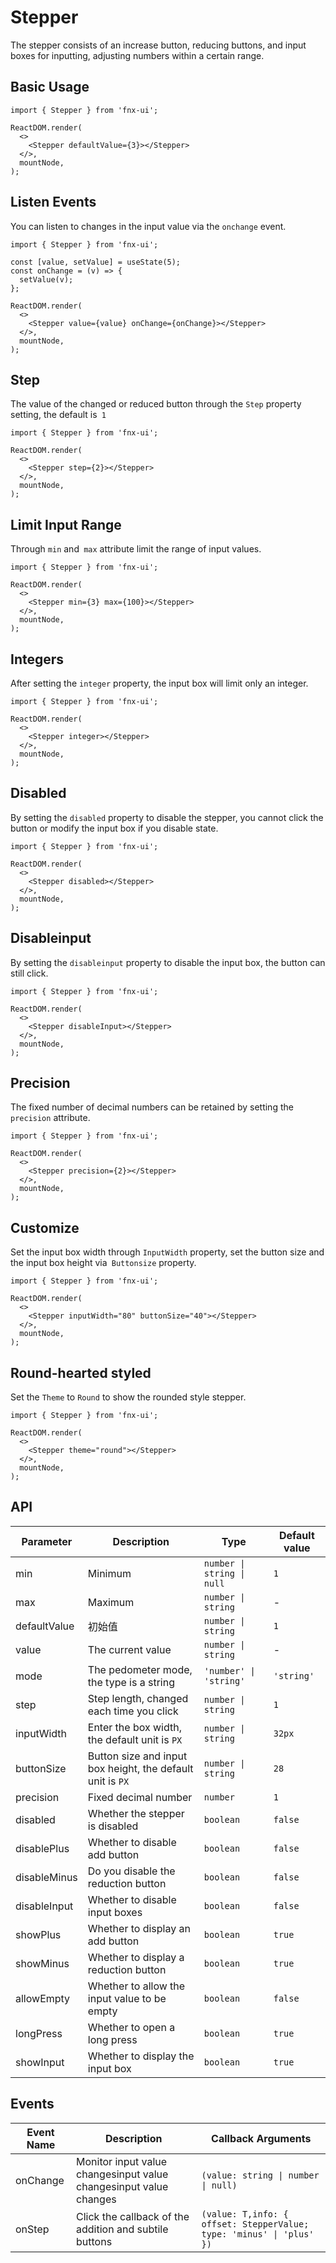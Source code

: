 # Stepper

The stepper consists of an increase button, reducing buttons, and input boxes for inputting, adjusting numbers within a certain range.

## Basic Usage

```tsx
import { Stepper } from 'fnx-ui';

ReactDOM.render(
  <>
    <Stepper defaultValue={3}></Stepper>
  </>,
  mountNode,
);
```

## Listen Events

You can listen to changes in the input value via the `onchange` event.

```tsx
import { Stepper } from 'fnx-ui';

const [value, setValue] = useState(5);
const onChange = (v) => {
  setValue(v);
};

ReactDOM.render(
  <>
    <Stepper value={value} onChange={onChange}></Stepper>
  </>,
  mountNode,
);
```

## Step

The value of the changed or reduced button through the `Step` property setting, the default is` 1`

```tsx
import { Stepper } from 'fnx-ui';

ReactDOM.render(
  <>
    <Stepper step={2}></Stepper>
  </>,
  mountNode,
);
```

## Limit Input Range

Through `min` and` max` attribute limit the range of input values.

```tsx
import { Stepper } from 'fnx-ui';

ReactDOM.render(
  <>
    <Stepper min={3} max={100}></Stepper>
  </>,
  mountNode,
);
```

## Integers

After setting the `integer` property, the input box will limit only an integer.

```tsx
import { Stepper } from 'fnx-ui';

ReactDOM.render(
  <>
    <Stepper integer></Stepper>
  </>,
  mountNode,
);
```

## Disabled

By setting the `disabled` property to disable the stepper, you cannot click the button or modify the input box if you disable state.

```tsx
import { Stepper } from 'fnx-ui';

ReactDOM.render(
  <>
    <Stepper disabled></Stepper>
  </>,
  mountNode,
);
```

## Disableinput

By setting the `disableinput` property to disable the input box, the button can still click.

```tsx
import { Stepper } from 'fnx-ui';

ReactDOM.render(
  <>
    <Stepper disableInput></Stepper>
  </>,
  mountNode,
);
```

## Precision

The fixed number of decimal numbers can be retained by setting the `precision` attribute.

```tsx
import { Stepper } from 'fnx-ui';

ReactDOM.render(
  <>
    <Stepper precision={2}></Stepper>
  </>,
  mountNode,
);
```

## Customize

Set the input box width through `InputWidth` property, set the button size and the input box height via` Buttonsize` property.

```tsx
import { Stepper } from 'fnx-ui';

ReactDOM.render(
  <>
    <Stepper inputWidth="80" buttonSize="40"></Stepper>
  </>,
  mountNode,
);
```

## Round-hearted styled

Set the `Theme` to `Round` to show the rounded style stepper.

```tsx
import { Stepper } from 'fnx-ui';

ReactDOM.render(
  <>
    <Stepper theme="round"></Stepper>
  </>,
  mountNode,
);
```

## API

| Parameter    | Description                                                | Type                       | Default value |
| ------------ | ---------------------------------------------------------- | -------------------------- | ------------- |
| min          | Minimum                                                    | `number \| string \| null` | `1`           |
| max          | Maximum                                                    | `number \| string`         | -             |
| defaultValue | 初始值                                                     | `number \| string`         | `1`           |
| value        | The current value                                          | `number \| string`         | -             |
| mode         | The pedometer mode, the type is a string                   | `'number' \| 'string'`     | `'string'`    |
| step         | Step length, changed each time you click                   | `number \| string`         | `1`           |
| inputWidth   | Enter the box width, the default unit is `PX`              | `number \| string`         | `32px`        |
| buttonSize   | Button size and input box height, the default unit is `PX` | `number \| string`         | `28`          |
| precision    | Fixed decimal number                                       | `number`                   | `1`           |
| disabled     | Whether the stepper is disabled                            | `boolean`                  | `false`       |
| disablePlus  | Whether to disable add button                              | `boolean`                  | `false`       |
| disableMinus | Do you disable the reduction button                        | `boolean`                  | `false`       |
| disableInput | Whether to disable input boxes                             | `boolean`                  | `false`       |
| showPlus     | Whether to display an add button                           | `boolean`                  | `true`        |
| showMinus    | Whether to display a reduction button                      | `boolean`                  | `true`        |
| allowEmpty   | Whether to allow the input value to be empty               | `boolean`                  | `false`       |
| longPress    | Whether to open a long press                               | `boolean`                  | `true`        |
| showInput    | Whether to display the input box                           | `boolean`                  | `true`        |

## Events

| Event Name | Description                                                       | Callback Arguments                                                   |
| ---------- | ----------------------------------------------------------------- | -------------------------------------------------------------------- |
| onChange   | Monitor input value changesinput value changesinput value changes | `(value: string \| number \| null)`                                  |
| onStep     | Click the callback of the addition and subtile buttons            | `(value: T,info: { offset: StepperValue; type: 'minus' \| 'plus' })` |
